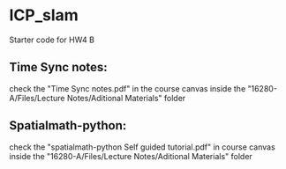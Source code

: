 # ICP_slam
Starter code for HW4 B


## Time Sync notes: 
check the "Time Sync notes.pdf"  in the course canvas inside the "16280-A/Files/Lecture Notes/Aditional Materials" folder

## Spatialmath-python:  
check the "spatialmath-python Self guided tutorial.pdf" in course canvas inside the "16280-A/Files/Lecture Notes/Aditional Materials" folder
